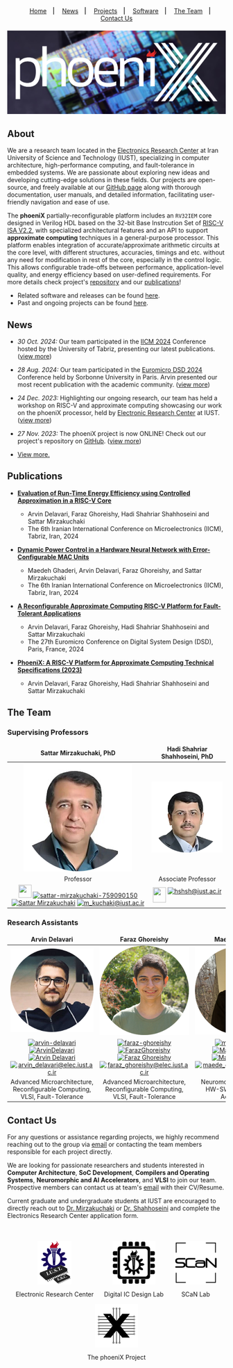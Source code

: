 <div style="text-align: center; margin-bottom: 20px">
    <div style="display: inline-block; margin: 0 0; text-align: center; border-right: 2px solid #575757">
        <a href="https://phoenix-digital-design.github.io/" target="blank">
            <p style="display: block; margin: 0 15px; text-align: center;">Home</p>
        </a>
    </div>
    <div style="display: inline-block; margin: 0 0; text-align: center; border-right: 2px solid #575757">
        <a href="/news/news.md" target="blank">
            <p style="display: block; margin: 0 15px; text-align: center;">News</p>
        </a>
    </div>
    <div style="display: inline-block; margin: 0 0; text-align: center; border-right: 2px solid #575757">
        <a href="/projects/projects.md" target="blank">
            <p style="display: block; margin: 0 15px; text-align: center;">Projects</p>
        </a>
    </div>
    <div style="display: inline-block; margin: 0 0; text-align: center; border-right: 2px solid #575757">
        <a href="/software/software.md" target="blank">
            <p style="display: block; margin: 0 15px; text-align: center;">Software</p>
        </a>
    </div>
    <div style="display: inline-block; margin: 0 0; text-align: center; border-right: 2px solid #575757">
        <a href="#The Team" target="blank">
            <p style="display: block; margin: 0 15px; text-align: center;">The Team</p>
        </a>
    </div>
    <div style="display: inline-block; margin: 0 0; text-align: center">
        <a href="#Contact Us" target="blank">
            <p style="display: block; margin: 0 15px; text-align: center;">Contact Us</p>
        </a>
    </div>
</div>

![phoeniX_logo](/assets/logos/phoenix_logotype_page.png)

## About

We are a research team located in the [Electronics Research Center](https://erc.iust.ac.ir/index.php?sid=45&slc_lang=fa) at Iran University of Science and Technology (IUST), specializing in computer architecture, high-performance computing, and fault-tolerance in embedded systems. We are passionate about exploring new ideas and developing cutting-edge solutions in these fields. Our projects are open-source, and freely available at our [GitHub page](https://github.com/phoeniX-Digital-Design) along with thorough documentation, user manuals, and detailed information, facilitating user-friendly navigation and ease of use.
 
The **phoeniX** partially-reconfigurable platform includes an `RV32IEM` core designed in Verilog HDL based on the 32-bit Base Instrcution Set of [RISC-V ISA V2.2](http://riscv.org/), with specialized architectural features and an API to support **approximate computing** techniques in a general-purpose processor. This platform enables integration of accurate/approximate arithmetic circuits at the core level, with different structures, accuracies, timings and etc. without any need for modification in rest of the core, especially in the control logic. This allows configurable trade-offs between performance, application-level quality, and energy efficiency based on user-defined requirements. For more details check project's [repository](https://github.com/phoeniX-Digital-Design/phoeniX) and our [publications](#publications)!

- Related software and releases can be found [here](/software/software.md).
- Past and ongoing projects can be found [here](/projects/projects.md).

## News

- *30 Oct. 2024:* Our team participated in the [IICM 2024](https://iicm-conf.ir/2024) Conference hosted by the University of Tabriz, presenting our latest publications. ([view more](/news/news.md))

- *28 Aug. 2024:* Our team participated in the [Euromicro DSD 2024](https://dsd-seaa.com/dsd2024/) Conference held by Sorbonne University in Paris. Arvin presented our most recent publication with the academic community. ([view more](/news/news.md))

- *24 Dec. 2023:* Highlighting our ongoing research, our team has held a workshop on RISC-V and approximate computing showcasing our work on the phoeniX processor, held by [Electronic Research Center](https://erc.iust.ac.ir/index.php?sid=45&slc_lang=fa) at IUST. ([view more](/news/news.md))

- *27 Nov. 2023:* The phoeniX project is now ONLINE! Check out our project's repository on [GitHub](https://github.com/phoeniX-Digital-Design/phoeniX). ([view more](/news/news.md))

- [View more.](/news/news.md)

## Publications

- [**Evaluation of Run-Time Energy Efficiency using Controlled Approximation in a RISC-V Core**](https://arxiv.org/abs/2410.07027)
    - Arvin Delavari, Faraz Ghoreishy, Hadi Shahriar Shahhoseini and Sattar Mirzakuchaki
    - The 6th Iranian International Conference on Microelectronics (IICM), Tabriz, Iran, 2024

- [**Dynamic Power Control in a Hardware Neural Network with Error-Configurable MAC Units**](https://arxiv.org/abs/2410.10545)
    - Maedeh Ghaderi, Arvin Delavari, Faraz Ghoreishy, and Sattar Mirzakuchaki
    - The 6th Iranian International Conference on Microelectronics (IICM), Tabriz, Iran, 2024

- [**A Reconfigurable Approximate Computing RISC-V Platform for Fault-Tolerant Applications**](https://ieeexplore.ieee.org/abstract/document/10741850/)
    - Arvin Delavari, Faraz Ghoreishy, Hadi Shahriar Shahhoseini and Sattar Mirzakuchaki
    - The 27th Euromicro Conference on Digital System Design (DSD), Paris, France, 2024

- [**PhoeniX: A RISC-V Platform for Approximate Computing Technical Specifications (2023)**](http://www.iust.ac.ir/content/76158/phoeniX-POINTS--A-RISC-V-Platform-for-Approximate-Computing)
    - Arvin Delavari, Faraz Ghoreishy, Hadi Shahriar Shahhoseini and Sattar Mirzakuchaki

## The Team

### Supervising Professors

<style>
td, th {
   border: none!important;
}
</style>

| Sattar Mirzakuchaki, PhD | Hadi Shahriar Shahhoseini, PhD |
|:------------------------:|:------------------------------:|
|![SM](/assets/team/SM.png)|![HS](/assets/team/HS.png)                         |
|Professor                   |Associate Professor             |
| <a href="https://www.iust.ac.ir/content/45062/Dr.-Mirzakuchaki" target="blank"><img align="" src="https://upload.wikimedia.org/wikipedia/commons/8/82/Noun_Project_website_icon_3077870.svg" alt="" height="30" width="30" /></a> <a href="https://linkedin.com/in/sattar-mirzakuchaki-759090150" target="blank"><img align="" src="https://upload.wikimedia.org/wikipedia/commons/8/81/LinkedIn_icon.svg" alt="sattar-mirzakuchaki-759090150" height="30" width="40" /></a> <a href="https://scholar.google.com/citations?user=OCyrN-YAAAAJ&hl=en" target="blank"><img align="" src="https://upload.wikimedia.org/wikipedia/commons/c/c7/Google_Scholar_logo.svg" alt="Sattar Mirzakuchaki" height="32" width="40" /></a> <a href="mailto:m_kuchaki@iust.ac.ir" target="blank"><img align="top" src="https://upload.wikimedia.org/wikipedia/commons/d/d9/2674096_object_email_web_essential_icon.svg" alt="m_kuchaki@iust.ac.ir" height="35" width="35" /></a> | <a href="https://www.iust.ac.ir/content/45064/Dr.-Shahhoseini" target="blank"><img align="" src="https://upload.wikimedia.org/wikipedia/commons/8/82/Noun_Project_website_icon_3077870.svg" alt="" height="35" width="30" /></a> <a href="mailto:hshsh@iust.ac.ir" target="blank"><img align="top" src="https://upload.wikimedia.org/wikipedia/commons/d/d9/2674096_object_email_web_essential_icon.svg" alt="hshsh@iust.ac.ir" height="35" width="35" /></a>| 

### Research Assistants

| Arvin Delavari    | Faraz Ghoreishy  |Maedeh Ghaderi    |
|:-----------------:|:----------------:|:----------------:|
|![Arvin](/assets/team/Arvin.png)         |![Faraz](/assets/team/Faraz.png)        |![Maedeh](/assets/team/Maedeh.png)       |
| <a href="https://linkedin.com/in/arvin-delavari" target="blank"><img align="" src="https://upload.wikimedia.org/wikipedia/commons/8/81/LinkedIn_icon.svg" alt="arvin-delavari" height="30" width="40" /></a> <a href="https://github.com/ArvinDelavari" target="blank"><img align="" src="https://upload.wikimedia.org/wikipedia/commons/c/c2/GitHub_Invertocat_Logo.svg" alt="ArvinDelavari" height="32" width="40" /></a> <a href="https://scholar.google.com/citations?user=vxLkCEgAAAAJ&hl=en" target="blank"><img align="" src="https://upload.wikimedia.org/wikipedia/commons/c/c7/Google_Scholar_logo.svg" alt="Arvin Delavari" height="32" width="40" /></a> <a href="mailto:arvin_delavari@elec.iust.ac.ir" target="blank"><img align="top" src="https://upload.wikimedia.org/wikipedia/commons/d/d9/2674096_object_email_web_essential_icon.svg" alt="arvin_delavari@elec.iust.ac.ir" height="35" width="35" /></a> | <a href="https://linkedin.com/in/faraz-ghoreishy" target="blank"><img align="" src="https://upload.wikimedia.org/wikipedia/commons/8/81/LinkedIn_icon.svg" alt="faraz-ghoreishy" height="30" width="40" /></a> <a href="https://github.com/FarazGhoreishy" target="blank"><img align="" src="https://upload.wikimedia.org/wikipedia/commons/c/c2/GitHub_Invertocat_Logo.svg" alt="FarazGhoreishy" height="32" width="40" /></a> <a href="https://scholar.google.com/citations?user=DeSjsXYAAAAJ&hl=en" target="blank"><img align="" src="https://upload.wikimedia.org/wikipedia/commons/c/c7/Google_Scholar_logo.svg" alt="Faraz Ghoreishy" height="32" width="40" /></a> <a href="mailto:faraz_ghoreishy@elec.iust.ac.ir" target="blank"><img align="top" src="https://upload.wikimedia.org/wikipedia/commons/d/d9/2674096_object_email_web_essential_icon.svg" alt="faraz_ghoreishy@elec.iust.ac.ir" height="35" width="35" /></a> | <a href="https://linkedin.com/in/maedeghaderi" target="blank"><img align="" src="https://upload.wikimedia.org/wikipedia/commons/8/81/LinkedIn_icon.svg" alt="maedeghaderi" height="30" width="40" /></a> <a href="https://github.com/MaedehGhaderi" target="blank"><img align="" src="https://upload.wikimedia.org/wikipedia/commons/c/c2/GitHub_Invertocat_Logo.svg" alt="MaedehGhaderi" height="32" width="40" /></a> <a href="https://scholar.google.com/citations?user=G0IeFRIAAAAJ&hl=en" target="blank"><img align="" src="https://upload.wikimedia.org/wikipedia/commons/c/c7/Google_Scholar_logo.svg" alt="Maedeh Ghaderi" height="32" width="40" /></a> <a href="mailto:maede_ghaderi@elec.iust.ac.ir" target="blank"><img align="top" src="https://upload.wikimedia.org/wikipedia/commons/d/d9/2674096_object_email_web_essential_icon.svg" alt="maede_ghaderi@elec.iust.ac.ir" height="35" width="35" /></a> |
| Advanced Microarchitecture, Reconfigurable Computing, VLSI, Fault-Tolerance | Advanced Microarchitecture, Reconfigurable Computing, VLSI, Fault-Tolerance  | Neuromorphic Computing, HW-SW Co-Design, AI Accelerators |


## Contact Us

For any questions or assistance regarding projects, we highly recommend reaching out to the group via [email](mailto:phoenix.digital.electronics@gmail.com) or contacting the team members responsible for each project directly.

We are looking for passionate researchers and students interested in **Computer Architecture**, **SoC Development**, **Compilers and Operating Systems**, **Neuromorphic and AI Accelerators**, and **VLSI** to join our team. Prospective members can contact us at team's [email](mailto:phoenix.digital.electronics@gmail.com) with their CV/Resume.

Current graduate and undergraduate students at IUST are encouraged to directly reach out to [Dr. Mirzakuchaki](mailto:m_kuchaki@iust.ac.ir) or [Dr. Shahhoseini](mailto:shahhoseini@iust.ac.ir) and complete the Electronics Research Center application form.


<div style="text-align: center; margin-top: 50px">
    <div style="display: inline-block; margin: 0 10px; text-align: center;">
        <a href="https://erc.iust.ac.ir/index.php?sid=45&slc_lang=fa" target="_blank">
            <img src="./assets/social/ERC.png" alt="ERC" height="100" style="display: block; margin: 0 auto">
        </a>
        <p style="text-align: center;">Electronic Research Center</p>
    </div>
    <div style="display: inline-block; margin: 0 10px; text-align: center;">
        <img src="./assets/social/DID.png" alt="DID" height="100" style="display: block; margin: 0 auto">
        <p style="text-align: center;">Digital IC Design Lab</p>
    </div>
    <div style="display: inline-block; margin: 0 10px; text-align: center;">
        <a href="https://erc.iust.ac.ir/page/10787/SCaN-Lab." target="_blank">
            <img src="./assets/social/SCaN.png" alt="SCaN" height="100" style="display: block; margin: 0 auto">
        </a>
        <p style="text-align: center;">SCaN Lab</p>
    </div>
    <div style="display: inline-block; margin: 0 10px; text-align: center;">
        <a href="https://github.com/phoeniX-Digital-Design/phoeniX" target="_blank">
            <img src="./assets/logos/phoenix_logo.png" alt="phoeniX" height="100" style="display: block; margin: 0 auto">
        </a>
        <p style="text-align: center;">The phoeniX Project</p>
    </div>
</div>

